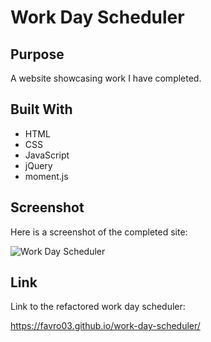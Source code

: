 # Work Day Scheduler 

## Purpose
A website showcasing work I have completed.

## Built With
* HTML
* CSS
* JavaScript
* jQuery
* moment.js

## Screenshot
Here is a screenshot of the completed site:

![Work Day Scheduler](/assets/images/portfolio-of-work.png)

## Link
Link to the refactored work day scheduler:

https://favro03.github.io/work-day-scheduler/


